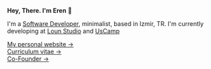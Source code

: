 **Hey, There. I'm Eren** 👋

I'm a [Software Developer](https://www.linkedin.com/in/erenyalcn/), minimalist, based in Izmir, TR. I'm currently developing at [Loun Studio](https://loun.com.tr) and [UsCamp]([https://kkat.org](https://uscamp.com.tr/))

[My personal website &rarr;](https://erenyalcn.dev)<br />
[Curriculum vitae &rarr;](https://read.cv/erenyalcn)<br />
[Co-Founder &rarr;](https://loun.com.tr)
